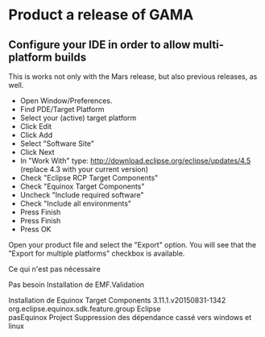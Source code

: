 # Product a release of GAMA
## Configure your IDE in order to allow multi-platform builds
This is works not only with the Mars release, but also previous releases, as well.
* Open Window/Preferences.
* Find PDE/Target Platform
* Select your (active) target platform
* Click Edit
* Click Add
* Select "Software Site"
* Click Next
* In "Work With" type: http://download.eclipse.org/eclipse/updates/4.5 (replace 4.3 with your current version)
* Check "Eclipse RCP Target Components"
* Check "Equinox Target Components"
* Uncheck "Include required software"
* Check "Include all environments"
* Press Finish
* Press Finish
* Press OK

Open your product file and select the "Export" option. You will see that the "Export for multiple platforms" checkbox is available.



Ce qui n'est pas nécessaire

Pas besoin Installation de EMF.Validation

Installation de  Equinox Target Components	3.11.1.v20150831-1342	org.eclipse.equinox.sdk.feature.group	Eclipse  
pasEquinox Project
Suppression des dépendance cassé vers windows et linux
